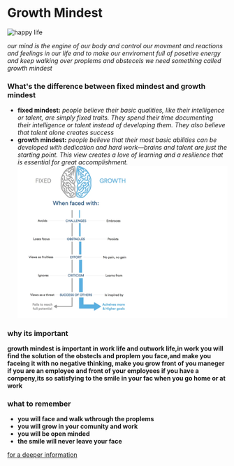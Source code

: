  # Growth Mindest


![happy life](https://encrypted-tbn0.gstatic.com/images?q=tbn:ANd9GcSEDOthZP8kDO9NziJgVIPq3o6_Cl0kEaNdiw&usqp=CAU)

_our mind is the engine of our body and control our movment and reactions and feelings in our life
and to make our enviroment full of posetive energy and keep walking over proplems and obstecels we need something called growth mindest_ 
### What's the difference between fixed mindest and growth mindest
* **fixed mindest:** _people believe their basic qualities, like their intelligence or talent, are simply fixed traits. They spend their time documenting their intelligence or talent instead of developing them. They also believe that talent alone creates success_
* **growth mindest:** _people believe that their most basic abilities can be developed with dedication and hard work—brains and talent are just the starting point. This view creates a love of learning and a resilience that is essential for great accomplishment._
![difference between fixed mindest and growth mindest](Untitled.png)

### why its important
**growth mindest is important in work life and outwork life,in work you will find the solution of the obstecls and proplem you face,and make you faceing it with no negative thinking, make you grow front of you maneger if you are an employee and front of your employees if you have a compeny,its so satisfying to the smile in your fac when you go home or at work**
### what to remember
* **you will face and walk wthrough the proplems**
* **you will grow in your comunity and work**
* **you will be open minded**
* **the smile will never leave your face**

[for a deeper information](https://www.brainpickings.org/2014/01/29/carol-dweck-mindset/)
